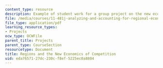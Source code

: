 ```yaml
---
content_type: resource
description: Example of student work for a group project on the new economics of competition.
file: /media/courses/11-481j-analyzing-and-accounting-for-regional-economic-growth-spring-2009/eda7657127dc230cf8ef5225ec0a8804_MIT11_481Js09_sw01.pdf
file_type: application/pdf
learning_resource_types:
- Projects
ocw_type: OCWFile
parent_title: Projects
parent_type: CourseSection
resourcetype: Document
title: Regions and the New Economics of Competition
uid: eda76571-27dc-230c-f8ef-5225ec0a8804
---
```

